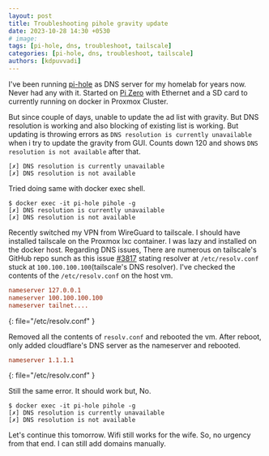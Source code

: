 ```yaml
---
layout: post
title: Troubleshooting pihole gravity update
date: 2023-10-28 14:30 +0530
# image:
tags: [pi-hole, dns, troubleshoot, tailscale]
categories: [pi-hole, dns, troubleshoot, tailscale]
authors: [kdpuvvadi]
---
```


I've been running [pi-hole](https://pi-hole.net/) as DNS server for my homelab for years now. Never had any with it. Started on [Pi Zero](https://www.raspberrypi.com/products/raspberry-pi-zero/) with Ethernet and a SD card to currently running on docker in Proxmox Cluster.

But since couple of days, unable to update the ad list with gravity. But DNS resolution is working and also blocking of existing list is working. But updating is throwing errors as `DNS resolution is currently unavailable` when i try to update the gravity from GUI. Counts down 120 and shows `DNS resolution is not available` after that.

```shell
[✗] DNS resolution is currently unavailable
[✗] DNS resolution is not available
```

Tried doing same with docker exec shell. 

```shell
$ docker exec -it pi-hole pihole -g
[✗] DNS resolution is currently unavailable
[✗] DNS resolution is not available
```

Recently switched my VPN from WireGuard to tailscale. I should have installed tailscale on the Proxmox lxc container. I was lazy and installed on the docker host. Regarding DNS issues, There are numerous on tailscale's GitHub repo sunch as this issue [#3817](https://github.com/tailscale/tailscale/issues/3817) stating resolver at `/etc/resolv.conf` stuck at `100.100.100.100`(tailscale's DNS resolver). I've checked the contents of the `/etc/resolv.conf` on the host vm.

```conf
nameserver 127.0.0.1
nameserver 100.100.100.100
nameserver tailnet....
```
{: file="/etc/resolv.conf" }

Removed all the contents of `resolv.conf` and rebooted the vm. After reboot, only added cloudflare's DNS server as the nameserver and rebooted.

```conf
nameserver 1.1.1.1
```
{: file="/etc/resolv.conf" }

Still the same error. It should work but, No. 

```shell
$ docker exec -it pi-hole pihole -g
[✗] DNS resolution is currently unavailable
[✗] DNS resolution is not available
```

Let's continue this tomorrow. Wifi still works for the wife. So, no urgency from that end. I can still add domains manually.

